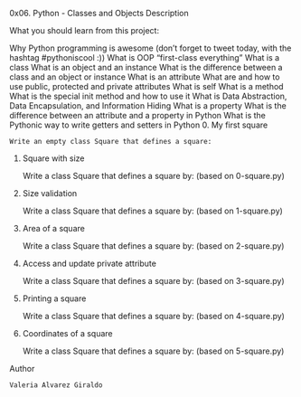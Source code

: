 0x06. Python - Classes and Objects
Description

What you should learn from this project:

Why Python programming is awesome (don’t forget to tweet today, with the hashtag #pythoniscool :)) What is OOP “first-class everything” What is a class What is an object and an instance What is the difference between a class and an object or instance What is an attribute What are and how to use public, protected and private attributes What is self What is a method What is the special init method and how to use it What is Data Abstraction, Data Encapsulation, and Information Hiding What is a property What is the difference between an attribute and a property in Python What is the Pythonic way to write getters and setters in Python
0. My first square

    Write an empty class Square that defines a square:

1. Square with size

    Write a class Square that defines a square by: (based on 0-square.py)

2. Size validation

    Write a class Square that defines a square by: (based on 1-square.py)

3. Area of a square

    Write a class Square that defines a square by: (based on 2-square.py)

4. Access and update private attribute

    Write a class Square that defines a square by: (based on 3-square.py)

5. Printing a square

    Write a class Square that defines a square by: (based on 4-square.py)

6. Coordinates of a square

    Write a class Square that defines a square by: (based on 5-square.py)

Author

    Valeria Alvarez Giraldo
